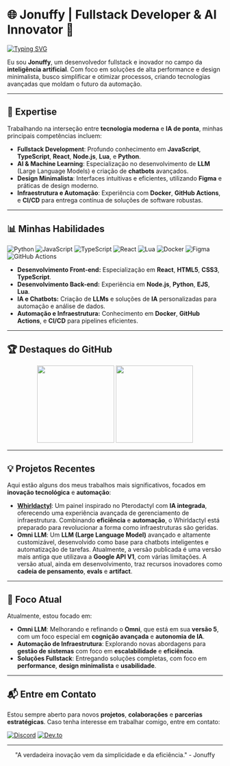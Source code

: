 # 🌐 Jonuffy | Fullstack Developer & AI Innovator 🚀

[![Typing SVG](https://readme-typing-svg.herokuapp.com?font=Fira+Code&size=26&duration=4000&color=000000&background=FFFFFF&center=true&vCenter=true&width=1000&height=50&lines=Fullstack+Developer;AI+Innovator;Creator+of+Advanced+LLM+Systems;Minimalist+Designer)](https://git.io/typing-svg)

Eu sou **Jonuffy**, um desenvolvedor fullstack e inovador no campo da **inteligência artificial**. Com foco em soluções de alta performance e design minimalista, busco simplificar e otimizar processos, criando tecnologias avançadas que moldam o futuro da automação.

---

## 🚀 Expertise

Trabalhando na interseção entre **tecnologia moderna** e **IA de ponta**, minhas principais competências incluem:

- **Fullstack Development**: Profundo conhecimento em **JavaScript**, **TypeScript**, **React**, **Node.js**, **Lua**, e **Python**.
- **AI & Machine Learning**: Especialização no desenvolvimento de **LLM** (Large Language Models) e criação de **chatbots** avançados.
- **Design Minimalista**: Interfaces intuitivas e eficientes, utilizando **Figma** e práticas de design moderno.
- **Infraestrutura e Automação**: Experiência com **Docker**, **GitHub Actions**, e **CI/CD** para entrega contínua de soluções de software robustas.

---

## 📊 Minhas Habilidades

![Python](https://img.shields.io/badge/-Python-000000?style=for-the-badge&logo=python&logoColor=white)
![JavaScript](https://img.shields.io/badge/-JavaScript-000000?style=for-the-badge&logo=javascript&logoColor=F7DF1E)
![TypeScript](https://img.shields.io/badge/-TypeScript-000000?style=for-the-badge&logo=typescript&logoColor=007ACC)
![React](https://img.shields.io/badge/-React-000000?style=for-the-badge&logo=react&logoColor=61DAFB)
![Lua](https://img.shields.io/badge/-Lua-000000?style=for-the-badge&logo=lua&logoColor=2C2D72)
![Docker](https://img.shields.io/badge/-Docker-000000?style=for-the-badge&logo=docker&logoColor=2496ED)
![Figma](https://img.shields.io/badge/-Figma-000000?style=for-the-badge&logo=figma&logoColor=F24E1E)
![GitHub Actions](https://img.shields.io/badge/-GitHub_Actions-000000?style=for-the-badge&logo=github-actions&logoColor=2088FF)

- **Desenvolvimento Front-end:** Especialização em **React**, **HTML5**, **CSS3**, **TypeScript**.
- **Desenvolvimento Back-end:** Experiência em **Node.js**, **Python**, **EJS**, **Lua**.
- **IA e Chatbots:** Criação de **LLMs** e soluções de **IA** personalizadas para automação e análise de dados.
- **Automação e Infraestrutura:** Conhecimento em **Docker**, **GitHub Actions**, e **CI/CD** para pipelines eficientes.

---

## 🏆 Destaques do GitHub

<p align="center">
  <img height="180em" src="https://github-readme-stats.vercel.app/api?username=Jonuffykk&show_icons=true&theme=react&include_all_commits=true&count_private=true&hide_border=true"/>
  <img height="180em" src="https://github-readme-stats.vercel.app/api/top-langs/?username=Jonuffykk&layout=compact&langs_count=7&theme=react&hide_border=true"/>
</p>

---

## 💡 Projetos Recentes

Aqui estão alguns dos meus trabalhos mais significativos, focados em **inovação tecnológica** e **automação**:

- [**Whirldactyl**](https://github.com/Jonuffykk/Whirldactyl): Um painel inspirado no Pterodactyl com **IA integrada**, oferecendo uma experiência avançada de gerenciamento de infraestrutura. Combinando **eficiência** e **automação**, o Whirldactyl está preparado para revolucionar a forma como infraestruturas são geridas.
- **Omni LLM**: Um **LLM (Large Language Model)** avançado e altamente customizável, desenvolvido como base para chatbots inteligentes e automatização de tarefas. Atualmente, a versão publicada é uma versão mais antiga que utilizava a **Google API V1**, com várias limitações. A versão atual, ainda em desenvolvimento, traz recursos inovadores como **cadeia de pensamento**, **evals** e **artifact**.

---

## 🎯 Foco Atual

Atualmente, estou focado em:

- **Omni LLM**: Melhorando e refinando o **Omni**, que está em sua **versão 5**, com um foco especial em **cognição avançada** e **autonomia de IA**.
- **Automação de Infraestrutura**: Explorando novas abordagens para **gestão de sistemas** com foco em **escalabilidade** e **eficiência**.
- **Soluções Fullstack**: Entregando soluções completas, com foco em **performance**, **design minimalista** e **usabilidade**.

---

## 📬 Entre em Contato

Estou sempre aberto para novos **projetos**, **colaborações** e **parcerias estratégicas**. Caso tenha interesse em trabalhar comigo, entre em contato:

[![Discord](https://img.shields.io/badge/-Discord-000000?style=for-the-badge&logo=discord&logoColor=white)](https://discordapp.com/users/Jonuffykk)
[![Dev.to](https://img.shields.io/badge/-Dev.to-000000?style=for-the-badge&logo=dev.to&logoColor=white)](https://dev.to/jonuffykk)

---

<p align="center">
    "A verdadeira inovação vem da simplicidade e da eficiência." - Jonuffy
</p>

